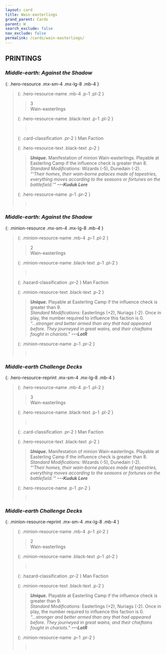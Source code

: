 ```yaml
---
layout: card
title: Wain-easterlings
grand_parent: Cards
parent: W
search_exclude: false
nav_exclude: false
permalink: /cards/wain-easterlings/
---
```


## PRINTINGS


### _Middle-earth: Against the Shadow_

{: .hero-resource .mx-sm-4 .mx-lg-8 .mb-4 }
> {: .hero-resource-name .mb-4 .p-1 .pl-2 }
> > <div class="card-mp">3</div>
> > <div class="card-name">Wain-easterlings</div>
>
> {: .hero-resource-name .black-text .p-1 .pl-2 }
> > &nbsp;
>
> {: .card-classification .pr-2 }
> Man Faction
>
> {: .hero-resource-text .black-text .p-2 }
> > _**Unique.**_ Manifestation of minion Wain-easterlings. Playable at Easterling Camp if the influence check is greater than 8. <br>_Standard Modifications:_ Wizards (-5), Dunedain (-2). <br>_“‘Their homes, their wain-borne palaces made of tapestries, everything moves according to the seasons or fortunes on the battlefield.’”_ ***---&#65279;Kuduk Lore*** 
> 
> {: .hero-resource-name .p-1 .pr-2 }
> > <div class="card-shield"></div>
> > <div class="card-corruption">&nbsp;</div>

### _Middle-earth: Against the Shadow_

{: .minion-resource .mx-sm-4 .mx-lg-8 .mb-4 }
> {: .minion-resource-name .mb-4 .p-1 .pl-2 }
> > <div class="hazard-mp">2</div>
> > <div class="card-name">Wain-easterlings</div>
>
> {: .minion-resource-name .black-text .p-1 .pl-2 }
> > &nbsp;
>
> {: .hazard-classification .pr-2 }
> Man Faction
>
> {: .minion-resource-text .black-text .p-2 }
> > _**Unique.**_ Playable at Easterling Camp if the influence check is greater than 9. <br>_Standard Modifications:_ Easterlings (+2), Nuriags (-2). Once in play, the number required to influence this faction is 0. <br>_“...stronger and better armed than any that had appeared before. They journeyed in great wains, and their chieftains fought in chariots."_ ***---&#65279;LotR*** 
> 
> {: .minion-resource-name .p-1 .pr-2 }
> > <div class="card-shield"></div>
> > <div class="card-corruption-white">&nbsp;</div>

### _Middle-earth Challenge Decks_

{: .hero-resource-reprint .mx-sm-4 .mx-lg-8 .mb-4 }
> {: .hero-resource-name .mb-4 .p-1 .pl-2 }
> > <div class="card-mp">3</div>
> > <div class="card-name">Wain-easterlings</div>
>
> {: .hero-resource-name .black-text .p-1 .pl-2 }
> > &nbsp;
>
> {: .card-classification .pr-2 }
> Man Faction
>
> {: .hero-resource-text .black-text .p-2 }
> > _**Unique.**_ Manifestation of minion Wain-easterlings. Playable at Easterling Camp if the influence check is greater than 8. <br>_Standard Modifications:_ Wizards (-5), Dunedain (-2). <br>_“‘Their homes, their wain-borne palaces made of tapestries, everything moves according to the seasons or fortunes on the battlefield.’”_ ***---&#65279;Kuduk Lore*** 
> 
> {: .hero-resource-name .p-1 .pr-2 }
> > <div class="card-shield"></div>
> > <div class="card-corruption">&nbsp;</div>

### _Middle-earth Challenge Decks_

{: .minion-resource-reprint .mx-sm-4 .mx-lg-8 .mb-4 }
> {: .minion-resource-name .mb-4 .p-1 .pl-2 }
> > <div class="hazard-mp">2</div>
> > <div class="card-name">Wain-easterlings</div>
>
> {: .minion-resource-name .black-text .p-1 .pl-2 }
> > &nbsp;
>
> {: .hazard-classification .pr-2 }
> Man Faction
>
> {: .minion-resource-text .black-text .p-2 }
> > _**Unique.**_ Playable at Easterling Camp if the influence check is greater than 9. <br>_Standard Modifications:_ Easterlings (+2), Nuriags (-2). Once in play, the number required to influence this faction is 0. <br>_“...stronger and better armed than any that had appeared before. They journeyed in great wains, and their chieftains fought in chariots."_ ***---&#65279;LotR*** 
> 
> {: .minion-resource-name .p-1 .pr-2 }
> > <div class="card-shield"></div>
> > <div class="card-corruption-white">&nbsp;</div>
